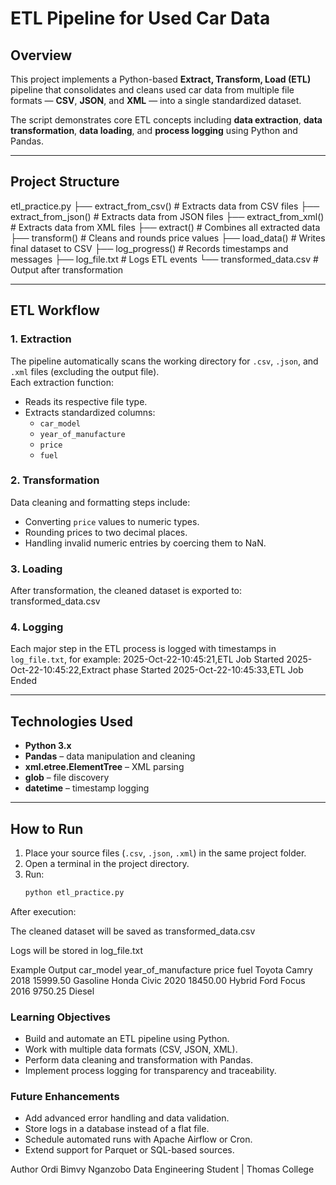 # ETL Pipeline for Used Car Data

## Overview
This project implements a Python-based **Extract, Transform, Load (ETL)** pipeline that consolidates and cleans used car data from multiple file formats — **CSV**, **JSON**, and **XML** — into a single standardized dataset.

The script demonstrates core ETL concepts including **data extraction**, **data transformation**, **data loading**, and **process logging** using Python and Pandas.

---

## Project Structure
etl_practice.py
├── extract_from_csv() # Extracts data from CSV files
├── extract_from_json() # Extracts data from JSON files
├── extract_from_xml() # Extracts data from XML files
├── extract() # Combines all extracted data
├── transform() # Cleans and rounds price values
├── load_data() # Writes final dataset to CSV
├── log_progress() # Records timestamps and messages
├── log_file.txt # Logs ETL events
└── transformed_data.csv # Output after transformation

---

## ETL Workflow

### 1. Extraction
The pipeline automatically scans the working directory for `.csv`, `.json`, and `.xml` files (excluding the output file).  
Each extraction function:
- Reads its respective file type.
- Extracts standardized columns:
  - `car_model`
  - `year_of_manufacture`
  - `price`
  - `fuel`

### 2. Transformation
Data cleaning and formatting steps include:
- Converting `price` values to numeric types.
- Rounding prices to two decimal places.
- Handling invalid numeric entries by coercing them to NaN.

### 3. Loading
After transformation, the cleaned dataset is exported to:
transformed_data.csv


### 4. Logging
Each major step in the ETL process is logged with timestamps in `log_file.txt`, for example:
2025-Oct-22-10:45:21,ETL Job Started
2025-Oct-22-10:45:22,Extract phase Started
2025-Oct-22-10:45:33,ETL Job Ended

---

## Technologies Used
- **Python 3.x**
- **Pandas** – data manipulation and cleaning  
- **xml.etree.ElementTree** – XML parsing  
- **glob** – file discovery  
- **datetime** – timestamp logging  

---

## How to Run

1. Place your source files (`.csv`, `.json`, `.xml`) in the same project folder.  
2. Open a terminal in the project directory.  
3. Run:
   ```bash
   python etl_practice.py
After execution:

The cleaned dataset will be saved as transformed_data.csv

Logs will be stored in log_file.txt

Example Output
car_model	year_of_manufacture	price	fuel
Toyota Camry	2018	15999.50	Gasoline
Honda Civic	2020	18450.00	Hybrid
Ford Focus	2016	9750.25	Diesel

### Learning Objectives
- Build and automate an ETL pipeline using Python.
- Work with multiple data formats (CSV, JSON, XML).
- Perform data cleaning and transformation with Pandas.
- Implement process logging for transparency and traceability.

### Future Enhancements
- Add advanced error handling and data validation.
- Store logs in a database instead of a flat file.
- Schedule automated runs with Apache Airflow or Cron.
- Extend support for Parquet or SQL-based sources.

Author
Ordi Bimvy Nganzobo
Data Engineering Student | Thomas College
